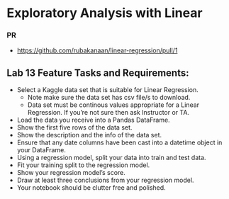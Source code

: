 #  Exploratory Analysis with Linear

### PR
* https://github.com/rubakanaan/linear-regression/pull/1

## Lab 13 Feature Tasks and Requirements:
* Select a Kaggle data set that is suitable for Linear Regression.
    * Note make sure the data set has csv file/s to download.
    * Data set must be continous values appropriate for a Linear Regression. If you’re not sure then ask Instructor or TA.
* Load the data you receive into a Pandas DataFrame.
* Show the first five rows of the data set.
* Show the description and the info of the data set.
* Ensure that any date columns have been cast into a datetime object in your DataFrame.
* Using a regression model, split your data into train and test data.
* Fit your training split to the regression model.
* Show your regression model’s score.
* Draw at least three conclusions from your regression model.
* Your notebook should be clutter free and polished.